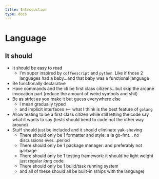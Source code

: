 ```yaml
---
title: Introduction
type: docs
---
```


# Language

## It should

- It should be easy to read
  - I'm super inspired by `coffeescript` and `python`. Like if those 2 languages
    had a baby...and that baby was a functional language
- Be functionally declarative
- Have commands and the cli be first class citizens...but skip the arcane
  invocation part (reduce the amount of weird symbols and shit)
- Be as strict as you make it but guess everywhere else
  - I mean gradually typed
  - and implicit interfaces <-- what I think is the best feature of `golang`
- Allow testing to be a first class citizen while still letting the code say what
  it wants to say (tests should bend to code not the other way around)
- Stuff should just be included and it should eliminate yak-shaving
  - There should only be 1 formatter and style: a la go-fmt... no discussions ever...period
  - There should only be 1 package manager: and preferably not garbage
  - There should only be 1 testing framework: it should be light weight just regular _lang_ code
  - There should only be 1 build/task running system
  - and all of these should all be built-in (ships with the language)

